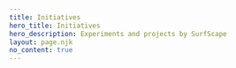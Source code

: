 ```yaml
---
title: Initiatives
hero_title: Initiatives
hero_description: Experiments and projects by SurfScape
layout: page.njk
no_content: true
---
```

